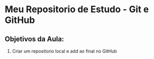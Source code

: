 # Meu Repositorio de Estudo - Git e GitHub

## Objetivos da Aula:

01. Criar um repositorio local e add ao final no GitHub